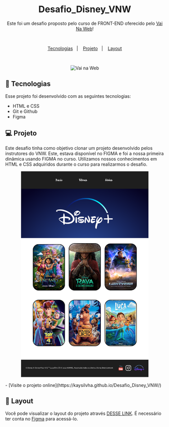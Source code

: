 <h1 align="center"> Desafio_Disney_VNW </h1>

<p align="center">
Este foi um desafio proposto pelo curso de FRONT-END oferecido pelo <a href="https://vainaweb.com.br/">Vai Na Web</a>!
</p>
<br>
<p align="center">
  <a href="#-tecnologias">Tecnologias</a>&nbsp;&nbsp;&nbsp;|&nbsp;&nbsp;&nbsp;
  <a href="#-projeto">Projeto</a>&nbsp;&nbsp;&nbsp;|&nbsp;&nbsp;&nbsp;
  <a href="#-layout">Layout</a>
</p>
<br>
<p align="center">
  <img alt="Vai na Web" src="https://pbs.twimg.com/profile_images/1110161791043145728/XmGdTkJR_400x400.png" width="80%" height= "400px">
</p>

## 🚀 Tecnologias

Esse projeto foi desenvolvido com as seguintes tecnologias:

- HTML e CSS
- Git e Github
- Figma

## 💻 Projeto
Este desafio tinha como objetivo clonar um projeto desenvolvido pelos instrutores do VNW. Este, estava disponível no FIGMA e foi a nossa primeira dinâmica usando FIGMA no curso. 
Utilizamos nossos conhecimentos em HTML e CSS adquiridos durante o curso para realizarmos o desafio.
<br>
<p align="center">
  <img alt="Vai na Web" src="Desktop.png" width="80%">
</p>
- [Visite o projeto online](https://kaysilvha.github.io/Desafio_Disney_VNW/)

## 🔖 Layout

Você pode visualizar o layout do projeto através [DESSE LINK](https://www.figma.com/file/YbflUBirebsWg40te4XeLK/Desafio-2-(Copy)?type=design&node-id=1-2&t=nQnmYyeNebKKu4rw-0). É necessário ter conta no [Figma](https://figma.com) para acessá-lo.
